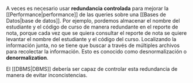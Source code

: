 A veces es necesario usar **redundancia controlada** para mejorar la [[Performance|performance]] de las queries sobre una [[Bases de Datos|base de datos]]. Por ejemplo, pordemos almacenar el nombre del estudiante y el código de curso de manera redundante en el reporte de nota, porque cada vez que se quiera consultar el reporte de nota se quiere levantar el nombre del estudiante y el código del curso. Localizando la información junta, no se tiene que buscar a través de múltiples archivos para recolectar la información. Esto es conocido como desnormalización o **denormalization**.

El [[DBMS|DBMS]] debería ser capaz de controlar esta redundancia de manera de evitar inconcistencias.